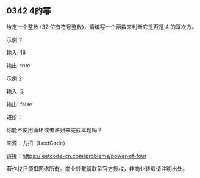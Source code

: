 ## 0342 4的幂

给定一个整数 (32 位有符号整数)，请编写一个函数来判断它是否是 4 的幂次方。

示例 1:

输入: 16

输出: true

示例 2:

输入: 5

输出: false

进阶：

你能不使用循环或者递归来完成本题吗？

来源：力扣（LeetCode）

链接：https://leetcode-cn.com/problems/power-of-four

著作权归领扣网络所有。商业转载请联系官方授权，非商业转载请注明出处。